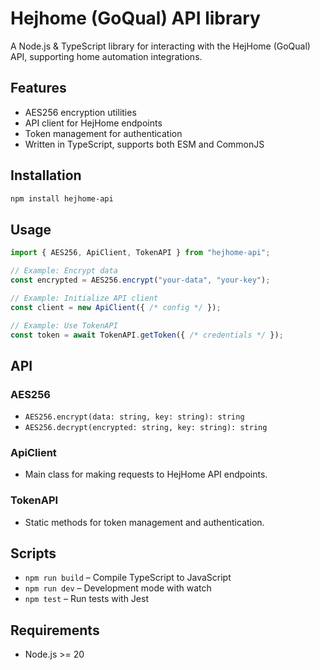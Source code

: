 # Hejhome (GoQual) API library

A Node.js & TypeScript library for interacting with the HejHome (GoQual) API, supporting home automation integrations.

## Features

- AES256 encryption utilities
- API client for HejHome endpoints
- Token management for authentication
- Written in TypeScript, supports both ESM and CommonJS

## Installation

```bash
npm install hejhome-api
```

## Usage

```typescript
import { AES256, ApiClient, TokenAPI } from "hejhome-api";

// Example: Encrypt data
const encrypted = AES256.encrypt("your-data", "your-key");

// Example: Initialize API client
const client = new ApiClient({ /* config */ });

// Example: Use TokenAPI
const token = await TokenAPI.getToken({ /* credentials */ });
```

## API

### AES256

- `AES256.encrypt(data: string, key: string): string`
- `AES256.decrypt(encrypted: string, key: string): string`

### ApiClient

- Main class for making requests to HejHome API endpoints.

### TokenAPI

- Static methods for token management and authentication.

## Scripts

- `npm run build` – Compile TypeScript to JavaScript
- `npm run dev` – Development mode with watch
- `npm test` – Run tests with Jest

## Requirements

- Node.js >= 20
